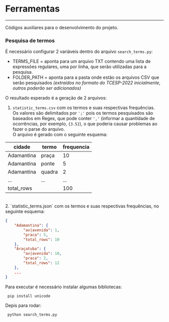 # Ferramentas
---

Códigos auxiliares para o desenvolvimento do projeto.

### **Pesquisa de termos**
  
É necessário configurar 2 variáveis dentro do arquivo `search_terms.py`:
- TERMS_FILE = aponta para um arquivo TXT contendo uma lista de expressões regulares, uma por linha, que serão utilizadas para a pesquisa.
- FOLDER_PATH = aponta para a pasta onde estão os arquivos CSV que serão pesquisados *(extraídos no formato do TCESP-2022 inicialmente, outros poderão ser adicionados)*

O resultado esperado é a geração de 2 arquivos:
1. `statistic_terms.csv` com os termos e suas respectivas frequências. <br>
Os valores são  delimitados por `';'` pois os termos pesquisados são baseados em Regex, que pode conter `','` (informar a quantidade de ocorrências, por exemplo, `{3.5}`), o que poderia causar problemas ao fazer o parse do arquivo.<br>
O arquivo é gerado com o seguinte esquema:

| cidade | termo | frequencia | 
|--------|-------|------------| 
| Adamantina | praça | 10 |
| Adamantina | ponte | 5 |
| Adamantina | quadra | 2 |
| ... | ... | ... |
| total_rows |  | 100 |
<br>
2. `statistic_terms.json` com os termos e suas respectivas frequências, no seguinte esquema:

```json
{
    "Adamantina": {
        "av|avenida": 1,
        "praca": 5,
        "total_rows": 10
    },
    "Araçatuba": {
        "av|avenida": 10,
        "praca": 2,
        "total_rows": 12
    },
    ...
}
```

Para executar é necessário instalar algumas bibliotecas:

<code> pip install unicode </code>

Depis para rodar:

<code> python search_terms.py </code>


